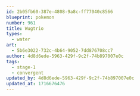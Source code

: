 ```yaml
---
id: 2b05fb60-387e-4808-9a8c-ff77040c8566
blueprint: pokemon
number: 961
title: Wugtrio
types:
  - water
art:
  - 5b6e3022-732c-4b64-9052-7dd876708cc7
author: 4d8d6ede-5963-429f-9c2f-74b897007e0c
tags:
  - stage-1
  - convergent
updated_by: 4d8d6ede-5963-429f-9c2f-74b897007e0c
updated_at: 1716676476
---
```

